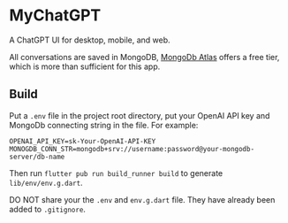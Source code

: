 # MyChatGPT

A ChatGPT UI for desktop, mobile, and web.

All conversations are saved in MongoDB, [MongoDb Atlas](https://www.mongodb.com/atlas) offers a free tier, which is more than sufficient for this app.

## Build

Put a `.env` file in the project root directory, put your OpenAI API key and MongoDb connecting string in the file. For example:

```
OPENAI_API_KEY=sk-Your-OpenAI-API-KEY
MONOGDB_CONN_STR=mongodb+srv://username:password@your-mongodb-server/db-name
```

Then run `flutter pub run build_runner build` to generate `lib/env/env.g.dart`.

DO NOT share your the `.env` and `env.g.dart` file. They have already been added to `.gitignore`.

